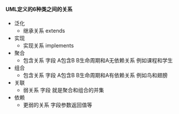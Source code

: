 #### UML定义的6种类之间的关系
+ 泛化
    + 继承关系 extends
+ 实现
    + 实现关系 implements
+ 聚合
    + 包含关系 字段 A包含B B生命周期和A无依赖关系 例如课程和学生
+ 组合   
    + 包含关系 字段 A包含B B生命周期和A有依赖关系 例如鸟和翅膀
+ 关联
    + 弱关系 字段 就是聚合和组合的并集
+ 依赖
    + 更弱的关系 字段参数返回值等


